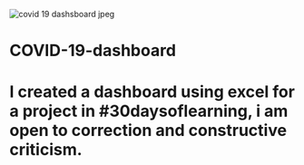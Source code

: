 ![covid 19 dashsboard jpeg](https://user-images.githubusercontent.com/107194160/177449373-049d9529-0106-44d4-944c-e76eb483c4d6.jpg)
# COVID-19-dashboard 



# I created a dashboard using excel for a project in #30daysoflearning, i am open to correction and constructive criticism.
